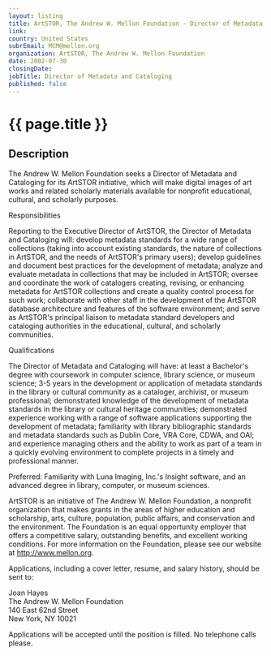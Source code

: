 ```yaml
---
layout: listing
title: ArtSTOR, The Andrew W. Mellon Foundation - Director of Metadata and Cataloging
link:
country: United States
subrEmail: MCM@mellon.org
organization: ArtSTOR, The Andrew W. Mellon Foundation 
date: 2002-07-30
closingDate: 
jobTitle: Director of Metadata and Cataloging
published: false
---
```



# {{ page.title }}

## Description


<p>The Andrew W. Mellon Foundation seeks a Director of Metadata and Cataloging for its ArtSTOR initiative, which will make digital images of art works and related scholarly materials available for nonprofit educational, cultural, and scholarly purposes.</p>

<p>Responsibilities</p>

<p>Reporting to the Executive Director of ArtSTOR, the Director of Metadata and Cataloging will: develop metadata standards for a wide range of collections (taking into account existing standards, the nature of collections in ArtSTOR, and the needs of ArtSTOR's primary users); develop guidelines and document best practices for the development of metadata; analyze and evaluate metadata in collections that may be included in ArtSTOR; oversee and coordinate the work of catalogers creating, revising, or enhancing metadata for ArtSTOR collections and create a quality control process for such work; collaborate with other staff in the development of the ArtSTOR database architecture and features of the software environment; and serve as ArtSTOR's principal liaison to metadata standard developers and cataloging authorities in the educational, cultural, and scholarly communities.</p>

<p>Qualifications</p>

<p>The Director of Metadata and Cataloging will have:  at least a Bachelor's degree with coursework in computer science, library science, or museum science; 3-5 years in the development or application of metadata standards in the library or cultural community as a cataloger, archivist, or museum professional; demonstrated knowledge of the development of metadata standards in the library or cultural heritage communities; demonstrated experience working with a range of software applications supporting the development of metadata; familiarity with library bibliographic standards and metadata standards such as Dublin Core, VRA Core, CDWA, and OAI; and experience managing others and the ability to work as part of a team in a quickly evolving environment to complete projects in a timely and professional manner.</p>

<p>Preferred: Familiarity with Luna Imaging, Inc.'s Insight software, and an advanced degree in library, computer, or museum sciences.</p>

<p>ArtSTOR is an initiative of The Andrew W. Mellon Foundation, a nonprofit organization that makes grants in the areas of higher education and scholarship, arts, culture, population, public affairs, and conservation and the environment.  The Foundation is an equal opportunity employer that offers a competitive salary, outstanding benefits, and excellent working conditions.  For more information on the Foundation, please see our website at <a href="http://www.mellon.org">http://www.mellon.org</a>.</p>

<p>Applications, including a cover letter, resume, and salary history, should be sent to:</p>

<p>Joan Hayes <br/>
The Andrew W. Mellon Foundation <br/>
140 East 62nd Street<br/> 
New York, NY  10021</p>

<p>Applications will be accepted until the position is filled.  No telephone calls please.</p>
